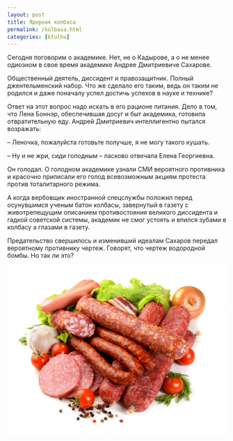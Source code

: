 ```yaml
---
layout: post
title: Ядерная колбаса
permalink: /kolbasa.html
categories: [ktulhu]
---
```


Сегодня поговорим о академике. Нет, не о Кадырове, а о не менее одиозном в свое время академике Андрее Дмитриевиче Сахарове.

Общественный деятель, диссидент и правозащитник. Полный джентельменский набор. Что же сделало его таким, ведь он таким не родился и даже поначалу успел достичь успехов в науке и технике?

Ответ на этот вопрос надо искать в его рационе питания. Дело в том, что Лена Боннэр, обеспечившая досуг и быт академика, готовила отвратительную еду. Андрей Дмитриевич интеллигентно пытался возражать: 

– Леночка, пожалуйста готовьте получше, я не могу такого кушать.

– Ну и не жри, сиди голодным – ласково отвечала Елена Георгиевна.

Он голодал. О голодном академике узнали СМИ вероятного противника и красочно приписали его голод всевозможным акциям протеста против тоталитарного режима.

А когда вербовщик иностранной спецслужбы положил перед осунувшимся ученым батон колбасы, завернутый в газету с животрепещущим описанием противостояния великого диссидента и гадкой советской системы, академик не смог устоять и впился зубами в колбасу а глазами в газету. 

Предательство свершилось и изменивший идеалам Сахаров передал вероятному противнику чертеж. Говорят, что чертеж водородной бомбы. Но так ли это?

![Колбаса](/images/2019/08/kolbasa.jpg)

